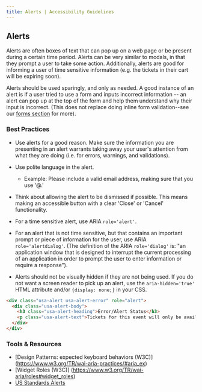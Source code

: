 ```yaml
---
title: Alerts | Accessibility Guidelines
---
```


## Alerts

Alerts are often boxes of text that can pop up on a web page or be present during a certain time period. Alerts can be very similar to modals, in that they prompt a user to take some action.  Additionally, alerts are good for informing a user of time sensitive information (e.g. the tickets in their cart will be expiring soon).

Alerts should be used sparingly, and only as needed. A good instance of an alert is if a user tried to use a form and inputs incorrect information -- an alert can pop up at the top of the form and help them understand why their input is incorrect. (This does not replace doing inline form validation--see our [forms section](/code/forms) for more).

### Best Practices

* Use alerts for a good reason. Make sure the information you are presenting in an alert warrants taking away your user's attention from what they are doing (i.e. for errors, warnings, and validations).

* Use polite language in the alert.

  - Example: Please include a valid email address, making sure that you use '@.'

* Think about allowing the alert to be dismissed if possible. This means making an accessible button with a clear 'Close' or 'Cancel' functionality.

* For a time sensitive alert, use ARIA `role='alert'`.

* For an alert that is not time sensitive, but that contains an important prompt or piece of information for the user, use ARIA `role='alertdialog'`. (The definition of the ARIA `role='dialog'` is: "an application window that is designed to interrupt the current processing of an application in order to prompt the user to enter information or require a response").

* Alerts should not be visually hidden if they are not being used. If you do not want a screen reader to pick up an alert, use the `aria-hidden='true'` HTML attribute and/or `{display: none;}` in your CSS.

```html
<div class="usa-alert usa-alert-error" role="alert">
  <div class="usa-alert-body">
    <h3 class="usa-alert-heading">Error/Alert Status</h3>
    <p class="usa-alert-text">Tickets for this event will only be available for 2 more hours.</p>
  </div>
</div>
```

### Tools &amp; Resources
* [Design Patterns: expected keyboard behaviors (W3C)] (https://www.w3.org/TR/wai-aria-practices/#aria_ex)
* [Widget Roles (W3C)] (https://www.w3.org/TR/wai-aria/roles#widget_roles)
* [US Standards Alerts](https://standards.usa.gov/alerts/)
